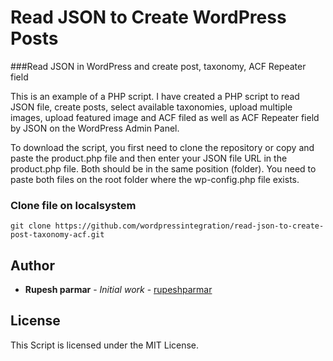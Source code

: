 # Read JSON to Create WordPress Posts
###Read JSON in WordPress and create post, taxonomy, ACF Repeater field</h1>

<p>This is an example of a PHP script. I have created a PHP script to read JSON file, create posts, select available taxonomies, upload multiple images, upload featured image and ACF filed as well as ACF Repeater field by JSON on the WordPress Admin Panel.</p>

<p>To download the script, you first need to clone the repository or copy and paste the product.php file and then enter your JSON file URL in the product.php file. Both should be in the same position (folder). You need to paste both files on the root folder where the wp-config.php file exists.</p>


### Clone file on localsystem

```
git clone https://github.com/wordpressintegration/read-json-to-create-post-taxonomy-acf.git
```

## Author

* **Rupesh parmar** - *Initial work* - [rupeshparmar](https://github.com/rupesh78)


## License

This Script is licensed under the MIT License.
